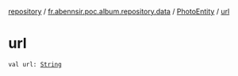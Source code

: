 [repository](../../index.md) / [fr.abennsir.poc.album.repository.data](../index.md) / [PhotoEntity](index.md) / [url](./url.md)

# url

`val url: `[`String`](https://kotlinlang.org/api/latest/jvm/stdlib/kotlin/-string/index.html)